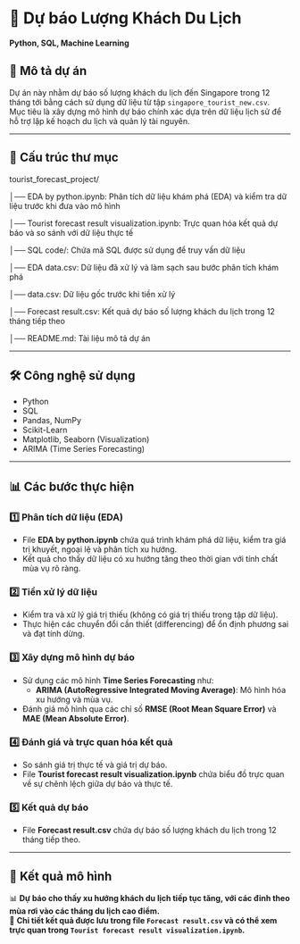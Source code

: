 # 📌 Dự báo Lượng Khách Du Lịch  
**Python, SQL, Machine Learning**  

## 📌 Mô tả dự án  
Dự án này nhằm dự báo số lượng khách du lịch đến Singapore trong 12 tháng tới bằng cách sử dụng dữ liệu từ tập `singapore_tourist_new.csv`.  
Mục tiêu là xây dựng mô hình dự báo chính xác dựa trên dữ liệu lịch sử để hỗ trợ lập kế hoạch du lịch và quản lý tài nguyên.  

---

## 📁 Cấu trúc thư mục  

tourist_forecast_project/ 

│── EDA by python.ipynb: Phân tích dữ liệu khám phá (EDA) và kiểm tra dữ liệu trước khi đưa vào mô hình

│── Tourist forecast result visualization.ipynb: Trực quan hóa kết quả dự báo và so sánh với dữ liệu thực tế

│── SQL code/: Chứa mã SQL được sử dụng để truy vấn dữ liệu

│── EDA data.csv: Dữ liệu đã xử lý và làm sạch sau bước phân tích khám phá

│── data.csv: Dữ liệu gốc trước khi tiền xử lý

│── Forecast result.csv: Kết quả dự báo số lượng khách du lịch trong 12 tháng tiếp theo

│── README.md: Tài liệu mô tả dự án

---

## 🛠️ Công nghệ sử dụng  
- Python  
- SQL  
- Pandas, NumPy  
- Scikit-Learn  
- Matplotlib, Seaborn (Visualization)  
- ARIMA (Time Series Forecasting)  

---

## 📊 Các bước thực hiện  

### 1️⃣ Phân tích dữ liệu (EDA)  
- File **EDA by python.ipynb** chứa quá trình khám phá dữ liệu, kiểm tra giá trị khuyết, ngoại lệ và phân tích xu hướng.  
- Kết quả cho thấy dữ liệu có xu hướng tăng theo thời gian với tính chất mùa vụ rõ ràng.  

### 2️⃣ Tiền xử lý dữ liệu  
- Kiểm tra và xử lý giá trị thiếu (không có giá trị thiếu trong tập dữ liệu).  
- Thực hiện các chuyển đổi cần thiết (differencing) để ổn định phương sai và đạt tính dừng.  

### 3️⃣ Xây dựng mô hình dự báo  
- Sử dụng các mô hình **Time Series Forecasting** như:  
  - **ARIMA (AutoRegressive Integrated Moving Average)**: Mô hình hóa xu hướng và mùa vụ.  
- Đánh giá mô hình qua các chỉ số **RMSE (Root Mean Square Error)** và **MAE (Mean Absolute Error)**.  

### 4️⃣ Đánh giá và trực quan hóa kết quả  
- So sánh giá trị thực tế và giá trị dự báo.  
- File **Tourist forecast result visualization.ipynb** chứa biểu đồ trực quan về sự chênh lệch giữa dự báo và thực tế.  

### 5️⃣ Kết quả dự báo  
- File **Forecast result.csv** chứa dự báo số lượng khách du lịch trong 12 tháng tiếp theo.  

---

## 📌 Kết quả mô hình  
📊 **Dự báo cho thấy xu hướng khách du lịch tiếp tục tăng, với các đỉnh theo mùa rơi vào các tháng du lịch cao điểm.**  
📌 **Chi tiết kết quả được lưu trong file `Forecast result.csv` và có thể xem trực quan trong `Tourist forecast result visualization.ipynb`.**  
